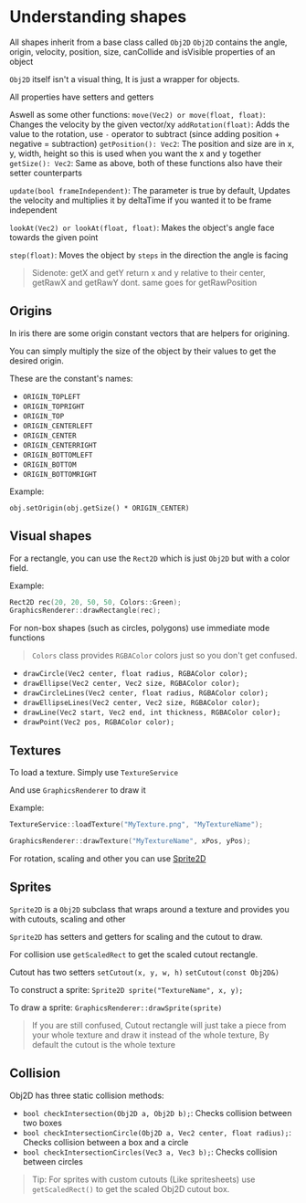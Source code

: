 # Understanding shapes

All shapes inherit from a base class called `Obj2D`
`Obj2D` contains the angle, origin, velocity, position, size, canCollide and isVisible properties of an object

`Obj2D` itself isn't a visual thing, It is just a wrapper for objects.

All properties have setters and getters

Aswell as some other functions:
`move(Vec2) or move(float, float)`: Changes the velocity by the given vector/xy
`addRotation(float)`: Adds the value to the rotation, use `-` operator to subtract (since adding position + negative = subtraction)
`getPosition(): Vec2`: The position and size are in x, y, width, height so this is used when you want the x and y together
`getSize(): Vec2`: Same as above, both of these functions also have their setter counterparts

`update(bool frameIndependent)`: The parameter is true by default, Updates the velocity and multiplies it by deltaTime if you wanted it to be frame independent

`lookAt(Vec2) or lookAt(float, float)`: Makes the object's angle face towards the given point

`step(float)`: Moves the object by `steps` in the direction the angle is facing

> Sidenote: getX and getY return x and y relative to their center, getRawX and getRawY dont. same goes for getRawPosition




## Origins

In iris there are some origin constant vectors that are helpers for origining.

You can simply multiply the size of the object by their values to get the desired origin.

These are the constant's names:
- `ORIGIN_TOPLEFT`
- `ORIGIN_TOPRIGHT`
- `ORIGIN_TOP`
- `ORIGIN_CENTERLEFT`
- `ORIGIN_CENTER`
- `ORIGIN_CENTERRIGHT`
- `ORIGIN_BOTTOMLEFT`
- `ORIGIN_BOTTOM`
- `ORIGIN_BOTTOMRIGHT`

Example:

`obj.setOrigin(obj.getSize() * ORIGIN_CENTER)`


## Visual shapes

For a rectangle, you can use the `Rect2D` which is just `Obj2D` but with a color field.

Example:
```cpp
Rect2D rec(20, 20, 50, 50, Colors::Green);
GraphicsRenderer::drawRectangle(rec);
```

For non-box shapes (such as circles, polygons) use immediate mode functions

> `Colors` class provides `RGBAColor` colors just so you don't get confused.

- `drawCircle(Vec2 center, float radius, RGBAColor color);`
- `drawEllipse(Vec2 center, Vec2 size, RGBAColor color);`
- `drawCircleLines(Vec2 center, float radius, RGBAColor color);`
- `drawEllipseLines(Vec2 center, Vec2 size, RGBAColor color);`
- `drawLine(Vec2 start, Vec2 end, int thickness, RGBAColor color);`
- `drawPoint(Vec2 pos, RGBAColor color);`


## Textures

To load a texture.
Simply use `TextureService`

And use `GraphicsRenderer` to draw it

Example:
```cpp
TextureService::loadTexture("MyTexture.png", "MyTextureName");

GraphicsRenderer::drawTexture("MyTextureName", xPos, yPos);
```


For rotation, scaling and other you can use [Sprite2D](#sprites)


## Sprites

`Sprite2D` is a `Obj2D` subclass that wraps around a texture and provides you with cutouts, scaling and other


`Sprite2D` has setters and getters for scaling and the cutout to draw.

For collision use `getScaledRect` to get the scaled cutout rectangle.

Cutout has two setters
`setCutout(x, y, w, h)`
`setCutout(const Obj2D&)`

To construct a sprite:
`Sprite2D sprite("TextureName", x, y);`

To draw a sprite:
`GraphicsRenderer::drawSprite(sprite)`

> If you are still confused, Cutout rectangle will just take a piece from your whole texture and draw it instead of the whole texture, By default the cutout is the whole texture



## Collision

Obj2D has three static collision methods:

- `bool checkIntersection(Obj2D a, Obj2D b);`: Checks collision between two boxes
- `bool checkIntersectionCircle(Obj2D a, Vec2 center, float radius);`: Checks collision between a box and a circle
- `bool checkIntersectionCircles(Vec3 a, Vec3 b);`: Checks collision between circles

> Tip: For sprites with custom cutouts (Like spritesheets) use `getScaledRect()` to get the scaled Obj2D cutout box.
